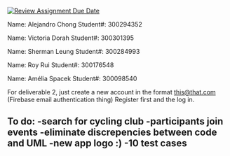 [![Review Assignment Due Date](https://classroom.github.com/assets/deadline-readme-button-24ddc0f5d75046c5622901739e7c5dd533143b0c8e959d652212380cedb1ea36.svg)](https://classroom.github.com/a/NsogzK3F)

Name: Alejandro Chong 			Student#: 300294352

Name: Victoria Dorah            Student#: 300301395

Name: Sherman Leung             Student#: 300284993

Name: Roy Rui                   Student#: 300176548

Name: Amélia Spacek             Student#: 300098540

For deliverable 2, just create a new account in the format this@that.com (Firebase email authentication thing)
Register first and the log in.

To do:
  -search for cycling club
  -participants join events
  -eliminate discrepencies between code and UML
  -new app logo :)
  -10 test cases
  -
